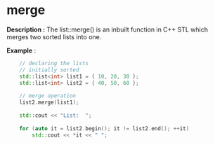 # merge

**Description :** The list::merge() is an inbuilt function in C++ STL which merges two sorted lists into one. 
 
**Example** :
```cpp
    // declaring the lists 
    // initially sorted 
    std::list<int> list1 = { 10, 20, 30 }; 
    std::list<int> list2 = { 40, 50, 60 }; 
  
    // merge operation 
    list2.merge(list1); 
  
    std::cout << "List:  "; 
  
    for (auto it = list2.begin(); it != list2.end(); ++it) 
        std::cout << *it << " "; 

```
